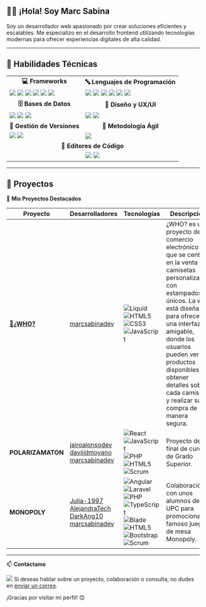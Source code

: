 ## 👨‍💻 ¡Hola! Soy Marc Sabina

Soy un desarrollador web apasionado por crear soluciones eficientes y escalables. 
Me especializo en el desarrollo frontend utilizando tecnologías modernas para ofrecer experiencias digitales de alta calidad.

---

## 🚀 Habilidades Técnicas

<div align="center">
  <table>
    <tr>
      <td align="center"><b>💻 Frameworks</b></td>
      <td align="center"><b>🔤 Lenguajes de Programación</b></td>
    </tr>
    <tr>
      <td>
        <img src="https://img.shields.io/badge/-Angular-DD0031?style=flat&logo=angular&logoColor=white"/> 
        <img src="https://img.shields.io/badge/-Astro-FF5D01?style=flat&logo=astro&logoColor=white"/> 
        <img src="https://img.shields.io/badge/-React-61DAFB?style=flat&logo=react&logoColor=black"/> 
        <img src="https://img.shields.io/badge/-Laravel-FF2D20?style=flat&logo=laravel&logoColor=white"/>
        <img src="https://img.shields.io/badge/-Bootstrap-7952B3?style=flat&logo=bootstrap&logoColor=white"/> 
        <img src="https://img.shields.io/badge/-Tailwind-38B2AC?style=flat&logo=tailwind-css&logoColor=white"/> 
      </td>
      <td>
        <img src="https://img.shields.io/badge/-HTML5-E34F26?style=flat&logo=html5&logoColor=white"/> 
        <img src="https://img.shields.io/badge/-CSS3-1572B6?style=flat&logo=css3&logoColor=white"/> 
        <img src="https://img.shields.io/badge/-JavaScript-F7DF1E?style=flat&logo=javascript&logoColor=black"/> 
        <img src="https://img.shields.io/badge/-PHP-777BB4?style=flat&logo=php&logoColor=white"/> 
        <img src="https://img.shields.io/badge/-Java-007396?style=flat&logo=java&logoColor=white"/> 
        <img src="https://img.shields.io/badge/-Liquid-FF4500?style=flat&logo=shopify&logoColor=white"/> 
      </td>
    </tr>
    <tr>
      <td align="center"><b>🗄 Bases de Datos</b></td>
      <td align="center"><b>🎨 Diseño y UX/UI</b></td>
    </tr>
    <tr>
      <td>
        <img src="https://img.shields.io/badge/-SQL-003B57?style=flat"/> 
        <img src="https://img.shields.io/badge/-MySQL-4479A1?style=flat&logo=mysql&logoColor=white"/> 
        <img src="https://img.shields.io/badge/-Oracle-F80000?style=flat&logo=oracle&logoColor=white"/> 
      </td>
      <td>
        <img src="https://img.shields.io/badge/-Figma-F24E1E?style=flat&logo=figma&logoColor=white"/> 
        <img src="https://img.shields.io/badge/-Canva-00C4CC?style=flat&logo=canva&logoColor=white"/> 
      </td>
    </tr>
    <tr>
      <td align="center"><b>🔧 Gestión de Versiones</b></td>
      <td align="center"><b>📌 Metodología Ágil</b></td>
    </tr>
    <tr>
      <td>
        <img src="https://img.shields.io/badge/-Git-F05032?style=flat&logo=git&logoColor=white"/> 
        <img src="https://img.shields.io/badge/-GitHub-181717?style=flat&logo=github&logoColor=white"/> 
      </td>
      <td>
        <img src="https://img.shields.io/badge/-Scrum-6DB33F?style=flat&logo=scrumalliance&logoColor=white"/> 
      </td>
    </tr>
    <tr>
        <td align="center" colspan=2><b>🔧 Editores de Código</b></td>
    </tr>
    <tr>
       <td align="center" colspan=2>
         <img src="https://img.shields.io/badge/-VSCode-007ACC?style=flat&logo=visual-studio-code&logoColor=white"/>
         <img src="https://img.shields.io/badge/-NetBeans-1B6AC6?style=flat&logo=apache-netbeans&logoColor=white"/>
       </td>
    </tr>
  </table>
</div>

---

## 💼 Proyectos

🚀 **Mis Proyectos Destacados**

<div align="center">
  
| Proyecto | Desarrolladores | Tecnologías | Descripción | Enlace |
|----------|-----------------|-------------|-------------|--------|
| **[🔗¿WHO?](https://whospain.com)** | [marcsabinadev](https://github.com/marcsabinadev) | ![Liquid](https://img.shields.io/badge/-Liquid-FF4500?style=flat&logo=shopify&logoColor=white) ![HTML5](https://img.shields.io/badge/-HTML5-E34F26?style=flat&logo=html5&logoColor=white) ![CSS3](https://img.shields.io/badge/-CSS3-1572B6?style=flat&logo=css3&logoColor=white) ![JavaScript](https://img.shields.io/badge/-JavaScript-F7DF1E?style=flat&logo=javascript&logoColor=black) | ¿WHO? es una proyecto de comercio electrónico que se centra en la venta de camisetas personalizadas con estampados únicos. La web está diseñada para ofrecer una interfaz amigable, donde los usuarios pueden ver los productos disponibles, obtener detalles sobre cada camiseta, y realizar su compra de manera segura. | [🔗 Ver Repositorio](https://github.com/marcsabinadev/who-dev) |
| **POLARIZAMATON** | [jairoalonsodev](https://github.com/jairoalonsodev) <br> [daviiidmoyano](https://github.com/daviiidmoyano) <br> [marcsabinadev](https://github.com/marcsabinadev) | ![React](https://img.shields.io/badge/-React-61DAFB?style=flat&logo=react&logoColor=black) ![JavaScript](https://img.shields.io/badge/-JavaScript-F7DF1E?style=flat&logo=javascript&logoColor=black) ![PHP](https://img.shields.io/badge/-PHP-777BB4?style=flat&logo=php&logoColor=white) ![HTML5](https://img.shields.io/badge/-HTML5-E34F26?style=flat&logo=html5&logoColor=white) ![Scrum](https://img.shields.io/badge/-Scrum-6DB33F?style=flat&logo=scrumalliance&logoColor=white) | Proyecto de final de curos de Grado Superior. | [🔗 Ver Repositorio](https://github.com/marcsabinadev/polarizamaton) |
| **MONOPOLY** | [Julia-1997]( https://github.com/Julia-1997) <br> [AlejandraTech](https://github.com/AlejandraTech) <br> [DarkAng10](https://github.com/DarkAng10) <br> [marcsabinadev](https://github.com/marcsabinadev) | ![Angular](https://img.shields.io/badge/-Angular-DD0031?style=flat&logo=angular&logoColor=white) ![Laravel](https://img.shields.io/badge/-Laravel-FF2D20?style=flat&logo=laravel&logoColor=white) ![PHP](https://img.shields.io/badge/-PHP-777BB4?style=flat&logo=php&logoColor=white) ![TypeScript](https://img.shields.io/badge/-TypeScript-3178C6?style=flat&logo=typescript&logoColor=white) ![Blade](https://img.shields.io/badge/-Blade-FF2D20?style=flat&logo=laravel&logoColor=white) ![HTML5](https://img.shields.io/badge/-HTML5-E34F26?style=flat&logo=html5&logoColor=white) ![Bootstrap](https://img.shields.io/badge/-Bootstrap-7952B3?style=flat&logo=bootstrap&logoColor=white) ![Scrum](https://img.shields.io/badge/-Scrum-6DB33F?style=flat&logo=scrumalliance&logoColor=white) | Colaboración con unos alumnos de la UPC para promocionar el famoso juego de mesa Monopoly. | [🔗 Ver Repositorio](https://github.com/marcsabinadev/monopoly) |

</div>

---

📫 **Contáctame** 

<a href="https://www.linkedin.com/feed/?nis=true"><img src="https://img.shields.io/badge/-LinkedIn-0077B5?style=flat&logo=linkedin&logoColor=white"></a> 
Si deseas hablar sobre un proyecto, colaboración o consulta, no dudes en [enviar un correo](mailto:marcsabinadev@gmail.com).

¡Gracias por visitar mi perfil! 😊

